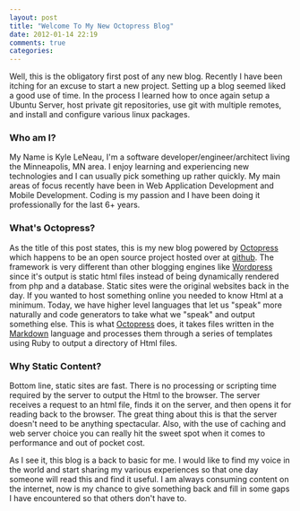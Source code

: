 ```yaml
---
layout: post
title: "Welcome To My New Octopress Blog"
date: 2012-01-14 22:19
comments: true
categories: 
---
```


Well, this is the obligatory first post of any new blog. Recently I have been itching for an excuse to start a new project. Setting up a blog seemed liked a good use of time. In the process I learned how to once again setup a Ubuntu Server, host private git repositories, use git with multiple remotes, and install and configure various linux packages.

### Who am I?

My Name is Kyle LeNeau, I'm a software developer/engineer/architect living the Minneapolis, MN area. I enjoy learning and experiencing new technologies and I can usually pick something up rather quickly. My main areas of focus recently have been in Web Application Development and Mobile Development. Coding is my passion and I have been doing it professionally for the last 6+ years.

### What's Octopress?

As the title of this post states, this is my new blog powered by [Octopress](http://octopress.org) which happens to be an open source project hosted over at [github](http://raw.github.com/imathis/octopress). The framework is very different than other blogging engines like [Wordpress](http://wordpress.org) since it's output is static html files instead of being dynamically rendered from php and a database. Static sites were the original websites back in the day. If you wanted to host something online you needed to know Html at a minimum. Today, we have higher level languages that let us "speak" more naturally and code generators to take what we "speak" and output something else. This is what [Octopress](http://octopress.org) does, it takes files written in the [Markdown](http://daringfireball.net/projects/markdown/) language and processes them through a series of templates using Ruby to output a directory of Html files.

### Why Static Content?

Bottom line, static sites are fast.  There is no processing or scripting time required by the server to output the Html to the browser.  The server receives a request to an html file, finds it on the server, and then opens it for reading back to the browser. The great thing about this is that the server doesn't need to be anything spectacular. Also, with the use of caching and web server choice you can really hit the sweet spot when it comes to performance and out of pocket cost.

As I see it, this blog is a back to basic for me. I would like to find my voice in the world and start sharing my various experiences so that one day someone will read this and find it useful. I am always consuming content on the internet, now is my chance to give something back and fill in some gaps I have encountered so that others don't have to.
